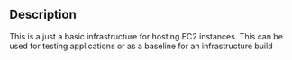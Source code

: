## Description

This is a just a basic infrastructure for hosting EC2 instances. This can be used for testing applications or as a baseline for an infrastructure build
